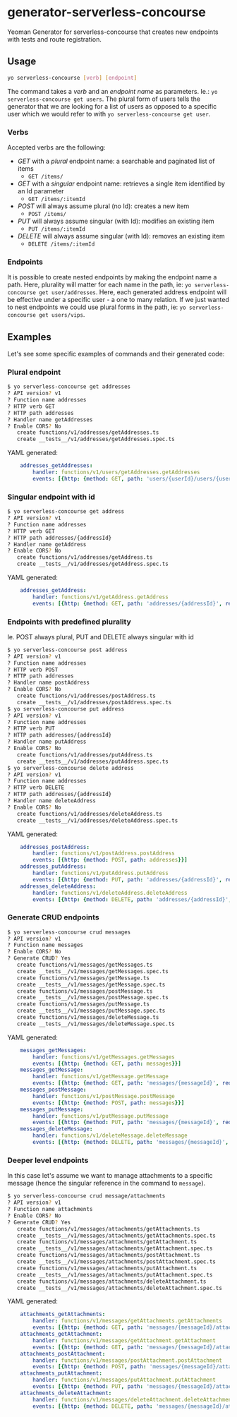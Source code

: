 # generator-serverless-concourse

Yeoman Generator for serverless-concourse that creates new endpoints with tests and route registration.

## Usage

```bash
yo serverless-concourse [verb] [endpoint]
```

The command takes a _verb_ and an _endpoint name_ as parameters. Ie.: `yo serverless-concourse get users`. The plural form of users tells the generator that we are looking for a list of users as opposed to a specific user which we would refer to with `yo serverless-concourse get user`.

### Verbs

Accepted verbs are the following:

- *GET* with a *plural* endpoint name: a searchable and paginated list of items
    - `GET /items/`
- *GET* with a *singular* endpoint name: retrieves a single item identified by an Id parameter
    - `GET /items/:itemId`
- *POST* will always assume plural (no Id): creates a new item
    - `POST /items/`
- *PUT* will always assume singular (with Id): modifies an existing item
    - `PUT /items/:itemId`
- *DELETE* will always assume singular (with Id): removes an existing item
    - `DELETE /items/:itemId`

### Endpoints

It is possible to create nested endpoints by making the endpoint name a path. Here, plurality will matter for each name in the path, ie: `yo serverless-concourse get user/addresses`. Here, each generated address endpoint will be effective under a specific user - a one to many relation. If we just wanted to nest endpoints we could
use plural forms in the path, ie: `yo serverless-concourse get users/vips`.

## Examples

Let's see some specific examples of commands and their generated code:

### Plural endpoint

```bash
$ yo serverless-concourse get addresses
? API version? v1
? Function name addresses
? HTTP verb GET
? HTTP path addresses
? Handler name getAddresses
? Enable CORS? No
   create functions/v1/addresses/getAddresses.ts
   create __tests__/v1/addresses/getAddresses.spec.ts
```

YAML generated:

```yaml
    addresses_getAddresses:
        handler: functions/v1/users/getAddresses.getAddresses
        events: [{http: {method: GET, path: 'users/{userId}/users/{userId}/addresses', request: {parameters: {paths: {userId: true}}}}}]
```

### Singular endpoint with id

```bash
$ yo serverless-concourse get address
? API version? v1
? Function name addresses
? HTTP verb GET
? HTTP path addresses/{addressId}
? Handler name getAddress
? Enable CORS? No
   create functions/v1/addresses/getAddress.ts
   create __tests__/v1/addresses/getAddress.spec.ts
```

YAML generated:

```yaml
    addresses_getAddress:
        handler: functions/v1/getAddress.getAddress
        events: [{http: {method: GET, path: 'addresses/{addressId}', request: {parameters: {paths: {addressId: true}}}}}]
```

### Endpoints with predefined plurality

Ie. POST always plural, PUT and DELETE always singular with id

```bash
$ yo serverless-concourse post address
? API version? v1
? Function name addresses
? HTTP verb POST
? HTTP path addresses
? Handler name postAddress
? Enable CORS? No
   create functions/v1/addresses/postAddress.ts
   create __tests__/v1/addresses/postAddress.spec.ts
$ yo serverless-concourse put address
? API version? v1
? Function name addresses
? HTTP verb PUT
? HTTP path addresses/{addressId}
? Handler name putAddress
? Enable CORS? No
   create functions/v1/addresses/putAddress.ts
   create __tests__/v1/addresses/putAddress.spec.ts
$ yo serverless-concourse delete address
? API version? v1
? Function name addresses
? HTTP verb DELETE
? HTTP path addresses/{addressId}
? Handler name deleteAddress
? Enable CORS? No
   create functions/v1/addresses/deleteAddress.ts
   create __tests__/v1/addresses/deleteAddress.spec.ts
```

YAML generated:

```yaml
    addresses_postAddress:
        handler: functions/v1/postAddress.postAddress
        events: [{http: {method: POST, path: addresses}}]
    addresses_putAddress:
        handler: functions/v1/putAddress.putAddress
        events: [{http: {method: PUT, path: 'addresses/{addressId}', request: {parameters: {paths: {addressId: true}}}}}]
    addresses_deleteAddress:
        handler: functions/v1/deleteAddress.deleteAddress
        events: [{http: {method: DELETE, path: 'addresses/{addressId}', request: {parameters: {paths: {addressId: true}}}}}]
```

### Generate CRUD endpoints

```bash
$ yo serverless-concourse crud messages
? API version? v1
? Function name messages
? Enable CORS? No
? Generate CRUD? Yes
   create functions/v1/messages/getMessages.ts
   create __tests__/v1/messages/getMessages.spec.ts
   create functions/v1/messages/getMessage.ts
   create __tests__/v1/messages/getMessage.spec.ts
   create functions/v1/messages/postMessage.ts
   create __tests__/v1/messages/postMessage.spec.ts
   create functions/v1/messages/putMessage.ts
   create __tests__/v1/messages/putMessage.spec.ts
   create functions/v1/messages/deleteMessage.ts
   create __tests__/v1/messages/deleteMessage.spec.ts
```

YAML generated:

```yaml
    messages_getMessages:
        handler: functions/v1/getMessages.getMessages
        events: [{http: {method: GET, path: messages}}]
    messages_getMessage:
        handler: functions/v1/getMessage.getMessage
        events: [{http: {method: GET, path: 'messages/{messageId}', request: {parameters: {paths: {messageId: true}}}}}]
    messages_postMessage:
        handler: functions/v1/postMessage.postMessage
        events: [{http: {method: POST, path: messages}}]
    messages_putMessage:
        handler: functions/v1/putMessage.putMessage
        events: [{http: {method: PUT, path: 'messages/{messageId}', request: {parameters: {paths: {messageId: true}}}}}]
    messages_deleteMessage:
        handler: functions/v1/deleteMessage.deleteMessage
        events: [{http: {method: DELETE, path: 'messages/{messageId}', request: {parameters: {paths: {messageId: true}}}}}]
```

### Deeper level endpoints

In this case let's assume we want to manage attachments to a specific message (hence the singular reference in the command to `message`).

```bash
$ yo serverless-concourse crud message/attachments
? API version? v1
? Function name attachments
? Enable CORS? No
? Generate CRUD? Yes
   create functions/v1/messages/attachments/getAttachments.ts
   create __tests__/v1/messages/attachments/getAttachments.spec.ts
   create functions/v1/messages/attachments/getAttachment.ts
   create __tests__/v1/messages/attachments/getAttachment.spec.ts
   create functions/v1/messages/attachments/postAttachment.ts
   create __tests__/v1/messages/attachments/postAttachment.spec.ts
   create functions/v1/messages/attachments/putAttachment.ts
   create __tests__/v1/messages/attachments/putAttachment.spec.ts
   create functions/v1/messages/attachments/deleteAttachment.ts
   create __tests__/v1/messages/attachments/deleteAttachment.spec.ts
```

YAML generated:

```yaml
    attachments_getAttachments:
        handler: functions/v1/messages/getAttachments.getAttachments
        events: [{http: {method: GET, path: 'messages/{messageId}/attachments', request: {parameters: {paths: {messageId: true}}}}}]
    attachments_getAttachment:
        handler: functions/v1/messages/getAttachment.getAttachment
        events: [{http: {method: GET, path: 'messages/{messageId}/attachments/{attachmentId}', request: {parameters: {paths: {messageId: true, attachmentId: true}}}}}]
    attachments_postAttachment:
        handler: functions/v1/messages/postAttachment.postAttachment
        events: [{http: {method: POST, path: 'messages/{messageId}/attachments', request: {parameters: {paths: {messageId: true}}}}}]
    attachments_putAttachment:
        handler: functions/v1/messages/putAttachment.putAttachment
        events: [{http: {method: PUT, path: 'messages/{messageId}/attachments/{attachmentId}', request: {parameters: {paths: {messageId: true, attachmentId: true}}}}}]
    attachments_deleteAttachment:
        handler: functions/v1/messages/deleteAttachment.deleteAttachment
        events: [{http: {method: DELETE, path: 'messages/{messageId}/attachments/{attachmentId}', request: {parameters: {paths: {messageId: true, attachmentId: true}}}}}]
```

